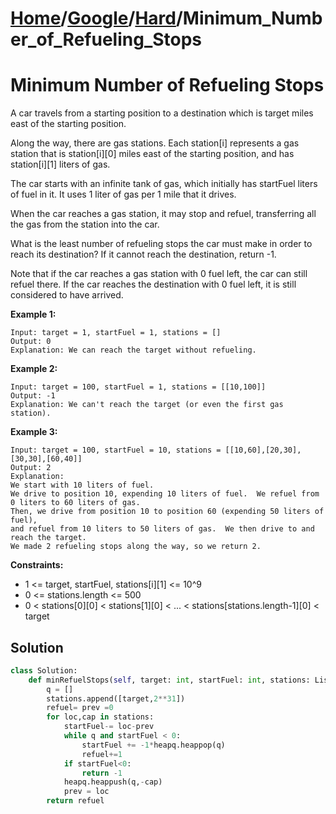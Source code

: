 # [Home](./../..)/[Google](./..)/[Hard](./)/Minimum_Number_of_Refueling_Stops
<h1>Minimum Number of Refueling Stops</h1>

<p>
A car travels from a starting position to a destination which is target miles east of the starting position.

Along the way, there are gas stations.  Each station[i] represents a gas station that is station[i][0] miles east of the starting position, and has station[i][1] liters of gas.

The car starts with an infinite tank of gas, which initially has startFuel liters of fuel in it.  It uses 1 liter of gas per 1 mile that it drives.

When the car reaches a gas station, it may stop and refuel, transferring all the gas from the station into the car.

What is the least number of refueling stops the car must make in order to reach its destination?  If it cannot reach the destination, return -1.

Note that if the car reaches a gas station with 0 fuel left, the car can still refuel there.  If the car reaches the destination with 0 fuel left, it is still considered to have arrived.

</p>

<b>Example 1:</b>

    Input: target = 1, startFuel = 1, stations = []
    Output: 0
    Explanation: We can reach the target without refueling.
    
<b>Example 2:</b>

    Input: target = 100, startFuel = 1, stations = [[10,100]]
    Output: -1
    Explanation: We can't reach the target (or even the first gas station).
    
<b>Example 3:</b>

    Input: target = 100, startFuel = 10, stations = [[10,60],[20,30],[30,30],[60,40]]
    Output: 2
    Explanation: 
    We start with 10 liters of fuel.
    We drive to position 10, expending 10 liters of fuel.  We refuel from 0 liters to 60 liters of gas.
    Then, we drive from position 10 to position 60 (expending 50 liters of fuel),
    and refuel from 10 liters to 50 liters of gas.  We then drive to and reach the target.
    We made 2 refueling stops along the way, so we return 2.

<b>Constraints:</b>

- 1 <= target, startFuel, stations[i][1] <= 10^9
- 0 <= stations.length <= 500
- 0 < stations[0][0] < stations[1][0] < ... < stations[stations.length-1][0] < target

<h2>Solution</h2>

```python
class Solution:
    def minRefuelStops(self, target: int, startFuel: int, stations: List[List[int]]) -> int:
        q = []
        stations.append([target,2**31])
        refuel= prev =0
        for loc,cap in stations:
            startFuel-= loc-prev
            while q and startFuel < 0:
                startFuel += -1*heapq.heappop(q)
                refuel+=1
            if startFuel<0:
                return -1
            heapq.heappush(q,-cap)
            prev = loc
        return refuel
```
